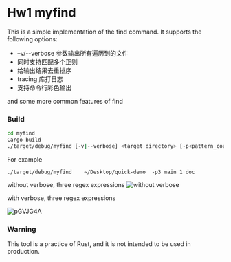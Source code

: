 # Hw1 myfind

This is a simple implementation of the find command. It supports the following options:

- –v/--verbose 参数输出所有遍历到的⽂件
- 同时⽀持匹配多个正则
- 给输出结果去重排序
- tracing 库打⽇志
- ⽀持命令⾏彩⾊输出

and some more common features of find

### Build

```bash
cd myfind
Cargo build
./target/debug/myfind [-v|--verbose] <target directory> [-p<pattern_count>] <pattern1> <pattern2> ...

```

For example

```
./target/debug/myfind    ~/Desktop/quick-demo  -p3 main 1 doc
```

without verbose, three regex expressions
![without verbose](https://i.imgur.com/ch4r9MR.png)

with verbose, three regex expressions

![pGVJG4A](https://i.imgur.com/pGVJG4A.png)

### Warning

This tool is a practice of Rust, and it is not intended to be used in production.
